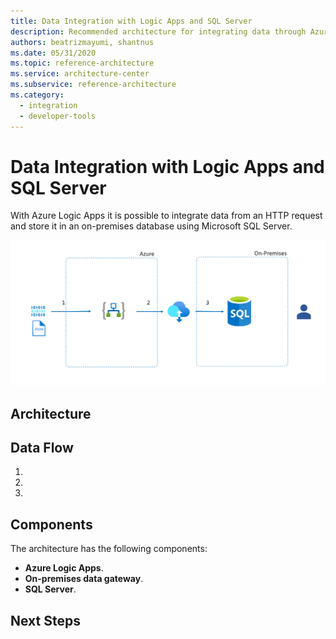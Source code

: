 ```yaml
---
title: Data Integration with Logic Apps and SQL Server  
description: Recommended architecture for integrating data through Azure Logic Apps and storing it in an on-premises database using SQL Server.
authors: beatrizmayumi, shantnus
ms.date: 05/31/2020
ms.topic: reference-architecture
ms.service: architecture-center
ms.subservice: reference-architecture
ms.category:
  - integration
  - developer-tools
---
```


# Data Integration with Logic Apps and SQL Server  
 
With Azure Logic Apps it is possible to integrate data from an HTTP request and store it in an on-premises database using Microsoft SQL Server.  

![Architecture diagram - Data Integration with Logic Apps and SQL Server](./_images/data-integration-with-logic-apps.png)

## Architecture


## Data Flow

1.
2.
3.


## Components

The architecture has the following components: 

- **Azure Logic Apps**.
- **On-premises data gateway**.
- **SQL Server**.


## Next Steps
